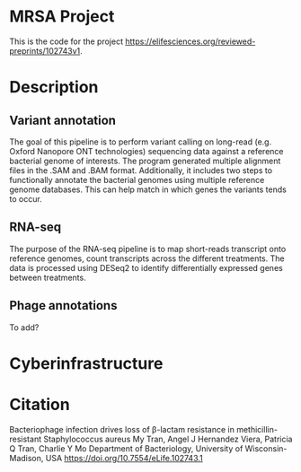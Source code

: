 # MRSA Project

This is the code for the project https://elifesciences.org/reviewed-preprints/102743v1.

# Description

## Variant annotation

The goal of this pipeline is to perform variant calling on long-read (e.g. Oxford Nanopore ONT technologies) sequencing data against a reference bacterial genome of interests. The program generated multiple alignment files in the .SAM and .BAM format. Additionally, it includes two steps to functionally annotate the bacterial genomes using multiple reference genome databases. This can help match in which genes the variants tends to occur.

## RNA-seq

The purpose of the RNA-seq pipeline is to map short-reads transcript onto reference genomes, count transcripts across the different treatments. The data is processed using DESeq2 to identify differentially expressed genes between treatments.

## Phage annotations
To add?

# Cyberinfrastructure

# Citation

Bacteriophage infection drives loss of β-lactam resistance in methicillin-resistant Staphylococcus aureus
My Tran, Angel J Hernandez Viera, Patricia Q Tran, Charlie Y Mo
Department of Bacteriology, University of Wisconsin-Madison, USA
https://doi.org/10.7554/eLife.102743.1
